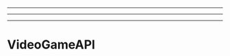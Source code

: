 -------------------------
----------------------------------------------------------------------------------------------------
-------------------------------------------------------
# VideoGameAPI
